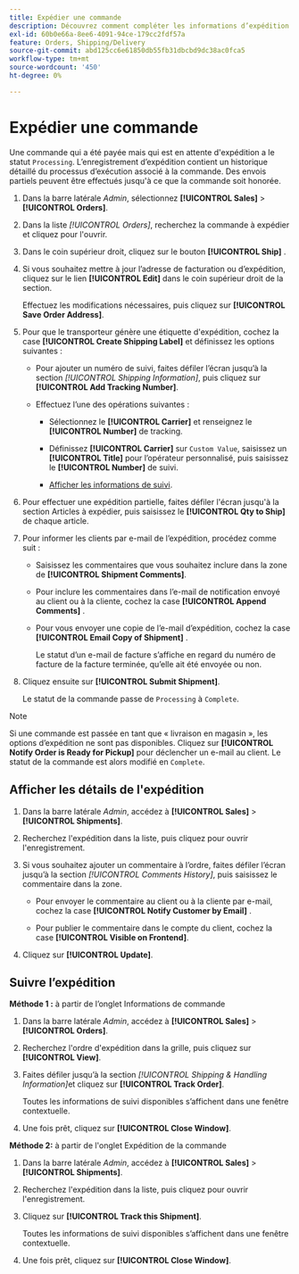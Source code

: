 ```yaml
---
title: Expédier une commande
description: Découvrez comment compléter les informations d’expédition d’une commande de traitement et afficher les informations d’expédition et de suivi.
exl-id: 60b0e66a-8ee6-4091-94ce-179cc2fdf57a
feature: Orders, Shipping/Delivery
source-git-commit: abd125cc6e61850db55fb31dbcbd9dc38ac0fca5
workflow-type: tm+mt
source-wordcount: '450'
ht-degree: 0%

---
```


# Expédier une commande

Une commande qui a été payée mais qui est en attente d&#39;expédition a le statut `Processing`. L’enregistrement d’expédition contient un historique détaillé du processus d’exécution associé à la commande. Des envois partiels peuvent être effectués jusqu&#39;à ce que la commande soit honorée.

1. Dans la barre latérale _Admin_, sélectionnez **[!UICONTROL Sales]** > **[!UICONTROL Orders]**.

1. Dans la liste _[!UICONTROL Orders]_, recherchez la commande à expédier et cliquez pour l&#39;ouvrir.

1. Dans le coin supérieur droit, cliquez sur le bouton **[!UICONTROL Ship]** .

1. Si vous souhaitez mettre à jour l’adresse de facturation ou d’expédition, cliquez sur le lien **[!UICONTROL Edit]** dans le coin supérieur droit de la section.

   Effectuez les modifications nécessaires, puis cliquez sur **[!UICONTROL Save Order Address]**.

1. Pour que le transporteur génère une étiquette d&#39;expédition, cochez la case **[!UICONTROL Create Shipping Label]** et définissez les options suivantes :

   - Pour ajouter un numéro de suivi, faites défiler l’écran jusqu’à la section _[!UICONTROL Shipping Information]_, puis cliquez sur **[!UICONTROL Add Tracking Number]**.

   - Effectuez l’une des opérations suivantes :

      - Sélectionnez le **[!UICONTROL Carrier]** et renseignez le **[!UICONTROL Number]** de tracking.

      - Définissez **[!UICONTROL Carrier]** sur `Custom Value`, saisissez un **[!UICONTROL Title]** pour l’opérateur personnalisé, puis saisissez le **[!UICONTROL Number]** de suivi.

      - [Afficher les informations de suivi](#track-the-shipment).

1. Pour effectuer une expédition partielle, faites défiler l&#39;écran jusqu&#39;à la section Articles à expédier, puis saisissez le **[!UICONTROL Qty to Ship]** de chaque article.

1. Pour informer les clients par e-mail de l’expédition, procédez comme suit :

   - Saisissez les commentaires que vous souhaitez inclure dans la zone de **[!UICONTROL Shipment Comments]**.

   - Pour inclure les commentaires dans l’e-mail de notification envoyé au client ou à la cliente, cochez la case **[!UICONTROL Append Comments]** .

   - Pour vous envoyer une copie de l’e-mail d’expédition, cochez la case **[!UICONTROL Email Copy of Shipment]** .

     Le statut d’un e-mail de facture s’affiche en regard du numéro de facture de la facture terminée, qu’elle ait été envoyée ou non.

1. Cliquez ensuite sur **[!UICONTROL Submit Shipment]**.

   Le statut de la commande passe de `Processing` à `Complete`.

>[!NOTE]
>
>Si une commande est passée en tant que « livraison en magasin », les options d’expédition ne sont pas disponibles. Cliquez sur **[!UICONTROL Notify Order is Ready for Pickup]** pour déclencher un e-mail au client. Le statut de la commande est alors modifié en `Complete`.

## Afficher les détails de l&#39;expédition

1. Dans la barre latérale _Admin_, accédez à **[!UICONTROL Sales]** > **[!UICONTROL Shipments]**.

1. Recherchez l&#39;expédition dans la liste, puis cliquez pour ouvrir l&#39;enregistrement.

1. Si vous souhaitez ajouter un commentaire à l’ordre, faites défiler l’écran jusqu’à la section _[!UICONTROL Comments History]_, puis saisissez le commentaire dans la zone.

   - Pour envoyer le commentaire au client ou à la cliente par e-mail, cochez la case **[!UICONTROL Notify Customer by Email]** .

   - Pour publier le commentaire dans le compte du client, cochez la case **[!UICONTROL Visible on Frontend]**.

1. Cliquez sur **[!UICONTROL Update]**.

## Suivre l’expédition

**Méthode 1 :** à partir de l’onglet Informations de commande

1. Dans la barre latérale _Admin_, accédez à **[!UICONTROL Sales]** > **[!UICONTROL Orders]**.

1. Recherchez l&#39;ordre d&#39;expédition dans la grille, puis cliquez sur **[!UICONTROL View]**.

1. Faites défiler jusqu’à la section _[!UICONTROL Shipping & Handling Information]_&#x200B;et cliquez sur **[!UICONTROL Track Order]**.

   Toutes les informations de suivi disponibles s’affichent dans une fenêtre contextuelle.

1. Une fois prêt, cliquez sur **[!UICONTROL Close Window]**.

**Méthode 2:** à partir de l&#39;onglet Expédition de la commande

1. Dans la barre latérale _Admin_, accédez à **[!UICONTROL Sales]** > **[!UICONTROL Shipments]**.

1. Recherchez l&#39;expédition dans la liste, puis cliquez pour ouvrir l&#39;enregistrement.

1. Cliquez sur **[!UICONTROL Track this Shipment]**.

   Toutes les informations de suivi disponibles s’affichent dans une fenêtre contextuelle.

1. Une fois prêt, cliquez sur **[!UICONTROL Close Window]**.
